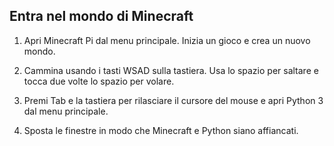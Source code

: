 ## Entra nel mondo di Minecraft

1. Apri Minecraft Pi dal menu principale. Inizia un gioco e crea un nuovo mondo.

2. Cammina usando i tasti WSAD sulla tastiera. Usa lo spazio per saltare e tocca due volte lo spazio per volare.

3. Premi Tab e la tastiera per rilasciare il cursore del mouse e apri Python 3 dal menu principale.

4. Sposta le finestre in modo che Minecraft e Python siano affiancati.